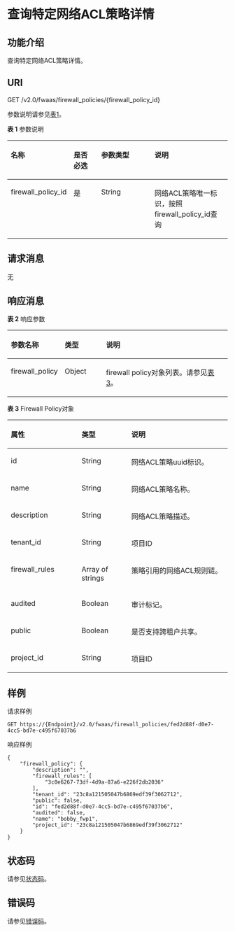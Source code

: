 # 查询特定网络ACL策略详情<a name="ZH-CN_TOPIC_0201534277"></a>

## 功能介绍<a name="section915947313242"></a>

查询特定网络ACL策略详情。

## URI<a name="section2518841213242"></a>

GET /v2.0/fwaas/firewall\_policies/\{firewall\_policy\_id\}

参数说明请参见[表1](#table18880184689)。

**表 1**  参数说明

<a name="table18880184689"></a>
<table><thead align="left"><tr id="row13968641385"><th class="cellrowborder" valign="top" width="22.222222222222225%" id="mcps1.2.5.1.1"><p id="p209684410817"><a name="p209684410817"></a><a name="p209684410817"></a>名称</p>
</th>
<th class="cellrowborder" valign="top" width="14.14141414141414%" id="mcps1.2.5.1.2"><p id="p69681441386"><a name="p69681441386"></a><a name="p69681441386"></a>是否必选</p>
</th>
<th class="cellrowborder" valign="top" width="27.27272727272727%" id="mcps1.2.5.1.3"><p id="p1096813412811"><a name="p1096813412811"></a><a name="p1096813412811"></a>参数类型</p>
</th>
<th class="cellrowborder" valign="top" width="36.36363636363636%" id="mcps1.2.5.1.4"><p id="p139686416813"><a name="p139686416813"></a><a name="p139686416813"></a>说明</p>
</th>
</tr>
</thead>
<tbody><tr id="row19681041189"><td class="cellrowborder" valign="top" width="22.222222222222225%" headers="mcps1.2.5.1.1 "><p id="p1682422682817"><a name="p1682422682817"></a><a name="p1682422682817"></a>firewall_policy_id</p>
</td>
<td class="cellrowborder" valign="top" width="14.14141414141414%" headers="mcps1.2.5.1.2 "><p id="p1797015416817"><a name="p1797015416817"></a><a name="p1797015416817"></a>是</p>
</td>
<td class="cellrowborder" valign="top" width="27.27272727272727%" headers="mcps1.2.5.1.3 "><p id="p19701411813"><a name="p19701411813"></a><a name="p19701411813"></a>String</p>
</td>
<td class="cellrowborder" valign="top" width="36.36363636363636%" headers="mcps1.2.5.1.4 "><p id="p109701641488"><a name="p109701641488"></a><a name="p109701641488"></a>网络ACL策略唯一标识，按照firewall_policy_id查询</p>
</td>
</tr>
</tbody>
</table>

## 请求消息<a name="section5030939813242"></a>

无

## 响应消息<a name="section2488003713242"></a>

**表 2**  响应参数

<a name="table6694832013242"></a>
<table><thead align="left"><tr id="row6068200913242"><th class="cellrowborder" valign="top" width="21.349999999999998%" id="mcps1.2.4.1.1"><p id="p963376713242"><a name="p963376713242"></a><a name="p963376713242"></a>参数名称</p>
</th>
<th class="cellrowborder" valign="top" width="19.11%" id="mcps1.2.4.1.2"><p id="p303129213242"><a name="p303129213242"></a><a name="p303129213242"></a>类型</p>
</th>
<th class="cellrowborder" valign="top" width="59.540000000000006%" id="mcps1.2.4.1.3"><p id="p1024114813242"><a name="p1024114813242"></a><a name="p1024114813242"></a>说明</p>
</th>
</tr>
</thead>
<tbody><tr id="row4115792613242"><td class="cellrowborder" valign="top" width="21.349999999999998%" headers="mcps1.2.4.1.1 "><p id="p1605288813242"><a name="p1605288813242"></a><a name="p1605288813242"></a>firewall_policy</p>
</td>
<td class="cellrowborder" valign="top" width="19.11%" headers="mcps1.2.4.1.2 "><p id="p2885681613242"><a name="p2885681613242"></a><a name="p2885681613242"></a>Object</p>
</td>
<td class="cellrowborder" valign="top" width="59.540000000000006%" headers="mcps1.2.4.1.3 "><p id="p6121237313242"><a name="p6121237313242"></a><a name="p6121237313242"></a>firewall policy对象列表。请参见<a href="#table17002720121127">表3</a>。</p>
</td>
</tr>
</tbody>
</table>

**表 3**  Firewall Policy对象

<a name="table17002720121127"></a>
<table><thead align="left"><tr id="row16929792121127"><th class="cellrowborder" valign="top" width="32.083208320832085%" id="mcps1.2.4.1.1"><p id="p18873879121127"><a name="p18873879121127"></a><a name="p18873879121127"></a>属性</p>
</th>
<th class="cellrowborder" valign="top" width="22.632263226322635%" id="mcps1.2.4.1.2"><p id="p12638309121127"><a name="p12638309121127"></a><a name="p12638309121127"></a>类型</p>
</th>
<th class="cellrowborder" valign="top" width="45.28452845284529%" id="mcps1.2.4.1.3"><p id="p61199938121127"><a name="p61199938121127"></a><a name="p61199938121127"></a>说明</p>
</th>
</tr>
</thead>
<tbody><tr id="row46402691121127"><td class="cellrowborder" valign="top" width="32.083208320832085%" headers="mcps1.2.4.1.1 "><p id="p11805115121127"><a name="p11805115121127"></a><a name="p11805115121127"></a>id</p>
</td>
<td class="cellrowborder" valign="top" width="22.632263226322635%" headers="mcps1.2.4.1.2 "><p id="p13006089121127"><a name="p13006089121127"></a><a name="p13006089121127"></a>String</p>
</td>
<td class="cellrowborder" valign="top" width="45.28452845284529%" headers="mcps1.2.4.1.3 "><p id="p13152683121127"><a name="p13152683121127"></a><a name="p13152683121127"></a>网络ACL策略uuid标识。</p>
</td>
</tr>
<tr id="row9858171121127"><td class="cellrowborder" valign="top" width="32.083208320832085%" headers="mcps1.2.4.1.1 "><p id="p49865700121127"><a name="p49865700121127"></a><a name="p49865700121127"></a>name</p>
</td>
<td class="cellrowborder" valign="top" width="22.632263226322635%" headers="mcps1.2.4.1.2 "><p id="p6225460121127"><a name="p6225460121127"></a><a name="p6225460121127"></a>String</p>
</td>
<td class="cellrowborder" valign="top" width="45.28452845284529%" headers="mcps1.2.4.1.3 "><p id="p40337147121127"><a name="p40337147121127"></a><a name="p40337147121127"></a>网络ACL策略名称。</p>
</td>
</tr>
<tr id="row61803802121127"><td class="cellrowborder" valign="top" width="32.083208320832085%" headers="mcps1.2.4.1.1 "><p id="p39621949121127"><a name="p39621949121127"></a><a name="p39621949121127"></a>description</p>
</td>
<td class="cellrowborder" valign="top" width="22.632263226322635%" headers="mcps1.2.4.1.2 "><p id="p66053143121127"><a name="p66053143121127"></a><a name="p66053143121127"></a>String</p>
</td>
<td class="cellrowborder" valign="top" width="45.28452845284529%" headers="mcps1.2.4.1.3 "><p id="p15357220121127"><a name="p15357220121127"></a><a name="p15357220121127"></a>网络ACL策略描述。</p>
</td>
</tr>
<tr id="row57644277121127"><td class="cellrowborder" valign="top" width="32.083208320832085%" headers="mcps1.2.4.1.1 "><p id="p9761241121127"><a name="p9761241121127"></a><a name="p9761241121127"></a>tenant_id</p>
</td>
<td class="cellrowborder" valign="top" width="22.632263226322635%" headers="mcps1.2.4.1.2 "><p id="p20138053121127"><a name="p20138053121127"></a><a name="p20138053121127"></a>String</p>
</td>
<td class="cellrowborder" valign="top" width="45.28452845284529%" headers="mcps1.2.4.1.3 "><p id="p10487112"><a name="p10487112"></a><a name="p10487112"></a>项目ID</p>
</td>
</tr>
<tr id="row33369184121127"><td class="cellrowborder" valign="top" width="32.083208320832085%" headers="mcps1.2.4.1.1 "><p id="p16940942121127"><a name="p16940942121127"></a><a name="p16940942121127"></a>firewall_rules</p>
</td>
<td class="cellrowborder" valign="top" width="22.632263226322635%" headers="mcps1.2.4.1.2 "><p id="p1916011339370"><a name="p1916011339370"></a><a name="p1916011339370"></a>Array of strings</p>
</td>
<td class="cellrowborder" valign="top" width="45.28452845284529%" headers="mcps1.2.4.1.3 "><p id="p53455884121127"><a name="p53455884121127"></a><a name="p53455884121127"></a>策略引用的网络ACL规则链。</p>
</td>
</tr>
<tr id="row717167121127"><td class="cellrowborder" valign="top" width="32.083208320832085%" headers="mcps1.2.4.1.1 "><p id="p30704110121127"><a name="p30704110121127"></a><a name="p30704110121127"></a>audited</p>
</td>
<td class="cellrowborder" valign="top" width="22.632263226322635%" headers="mcps1.2.4.1.2 "><p id="p10804884121127"><a name="p10804884121127"></a><a name="p10804884121127"></a>Boolean</p>
</td>
<td class="cellrowborder" valign="top" width="45.28452845284529%" headers="mcps1.2.4.1.3 "><p id="p3925300121127"><a name="p3925300121127"></a><a name="p3925300121127"></a>审计标记。</p>
</td>
</tr>
<tr id="row40905717121127"><td class="cellrowborder" valign="top" width="32.083208320832085%" headers="mcps1.2.4.1.1 "><p id="p16821838121127"><a name="p16821838121127"></a><a name="p16821838121127"></a>public</p>
</td>
<td class="cellrowborder" valign="top" width="22.632263226322635%" headers="mcps1.2.4.1.2 "><p id="p49691806121127"><a name="p49691806121127"></a><a name="p49691806121127"></a>Boolean</p>
</td>
<td class="cellrowborder" valign="top" width="45.28452845284529%" headers="mcps1.2.4.1.3 "><p id="p31604739121127"><a name="p31604739121127"></a><a name="p31604739121127"></a>是否支持跨租户共享。</p>
</td>
</tr>
<tr id="row109594223354"><td class="cellrowborder" valign="top" width="32.083208320832085%" headers="mcps1.2.4.1.1 "><p id="p870051413911"><a name="p870051413911"></a><a name="p870051413911"></a>project_id</p>
</td>
<td class="cellrowborder" valign="top" width="22.632263226322635%" headers="mcps1.2.4.1.2 "><p id="p17700201411911"><a name="p17700201411911"></a><a name="p17700201411911"></a>String</p>
</td>
<td class="cellrowborder" valign="top" width="45.28452845284529%" headers="mcps1.2.4.1.3 "><p id="p20137347142815"><a name="p20137347142815"></a><a name="p20137347142815"></a>项目ID</p>
</td>
</tr>
</tbody>
</table>

## 样例<a name="section478525713242"></a>

请求样例

```
GET https://{Endpoint}/v2.0/fwaas/firewall_policies/fed2d88f-d0e7-4cc5-bd7e-c495f67037b6
```

响应样例

```
{
    "firewall_policy": {
        "description": "", 
        "firewall_rules": [
            "3c0e6267-73df-4d9a-87a6-e226f2db2036"
        ], 
        "tenant_id": "23c8a121505047b6869edf39f3062712", 
        "public": false, 
        "id": "fed2d88f-d0e7-4cc5-bd7e-c495f67037b6", 
        "audited": false, 
        "name": "bobby_fwp1",
        "project_id": "23c8a121505047b6869edf39f3062712"
    }
}
```

## 状态码<a name="section10470352390"></a>

请参见[状态码](状态码.md)。

## 错误码<a name="section85821649202813"></a>

请参见[错误码](错误码.md)。

